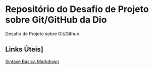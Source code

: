 # Repositório do Desafio de Projeto sobre Git/GitHub da Dio
Desafio de Projeto sobre Git/Github

## Links Úteis]
[Sintaxe Básica Markdown](https://www.markdownguide.org/basic-sintaxe/)
